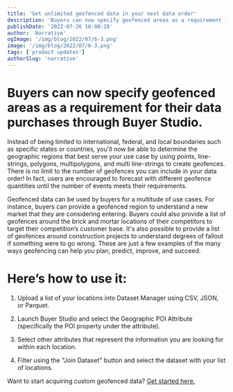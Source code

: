 ```yaml
---
title: 'Get unlimited geofenced data in your next data order'
description: 'Buyers can now specify geofenced areas as a requirement for their data purchases through Buyer Studio.'
publishDate: '2022-07-26 18:00:28'
author: 'Narrative'
ogImage: '/img/blog/2022/07/6-3.png'
image: '/img/blog/2022/07/6-3.png'
tags: ['product updates']
authorSlug: 'narrative'
---
```

Buyers can now specify geofenced areas as a requirement for their data purchases through Buyer Studio.
======================================================================================================

Instead of being limited to international, federal, and local boundaries such as specific states or countries, you'll now be able to determine the geographic regions that best serve your use case by using points, line-strings, polygons, multipolygons, and multi line-strings to create geofences. There is no limit to the number of geofences you can include in your data order! In fact, users are encouraged to forecast with different geofence quantities until the number of events meets their requirements.  

Geofenced data can be used by buyers for a multitude of use cases. For instance, buyers can provide a geofenced region to understand a new market that they are considering entering. Buyers could also provide a list of geofences around the brick and mortar locations of their competitors to target their competition’s customer base. It's also possible to provide a list of geofences around construction projects to understand degrees of fallout if something were to go wrong. These are just a few examples of the many ways geofencing can help you plan, predict, improve, and succeed. 

Here’s how to use it:
=====================

1) Upload a list of your locations into Dataset Manager using CSV, JSON, or Parquet.

2) Launch Buyer Studio and select the Geographic POI Attribute (specifically the POI property under the attribute).

3) Select other attributes that represent the information you are looking for within each location. 

4) Filter using the "Join Dataset" button and select the dataset with your list of locations.

Want to start acquiring custom geofenced data? [Get started here.](https://www.narrative.io/demo)
